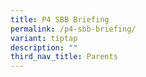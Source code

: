 ```yaml
---
title: P4 SBB Briefing
permalink: /p4-sbb-briefing/
variant: tiptap
description: ""
third_nav_title: Parents
---
```

